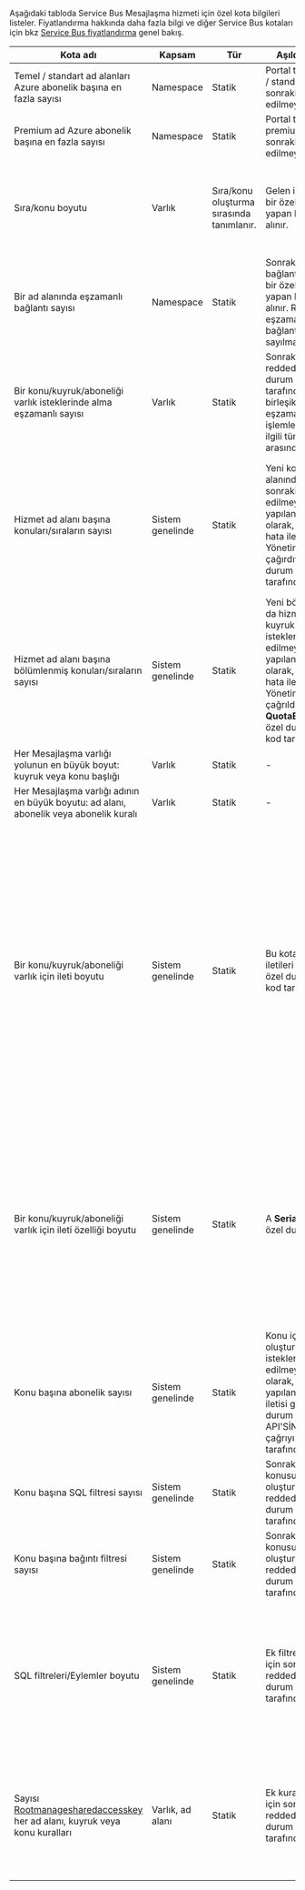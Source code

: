 Aşağıdaki tabloda Service Bus Mesajlaşma hizmeti için özel kota bilgileri listeler. Fiyatlandırma hakkında daha fazla bilgi ve diğer Service Bus kotaları için bkz [Service Bus fiyatlandırma](https://azure.microsoft.com/pricing/details/service-bus/) genel bakış.

| Kota adı | Kapsam | Tür | Aşıldığında davranışı | Değer |
| --- | --- | --- | --- | --- |
| Temel / standart ad alanları Azure abonelik başına en fazla sayısı |Namespace |Statik |Portal tarafından ek temel / standart ad alanları için sonraki istekleri kabul edilmeyecek. |100|
| Premium ad Azure abonelik başına en fazla sayısı |Namespace |Statik |Portal tarafından ek premium ad alanları için sonraki istekleri kabul edilmeyecek. |10 |
| Sıra/konu boyutu |Varlık |Sıra/konu oluşturma sırasında tanımlanır. |Gelen iletileri reddedilir ve bir özel durum çağrıyı yapan kod tarafından alınır. |1, 2, 3, 4 veya 5 GB.<br /><br />Varsa [bölümleme](../articles/service-bus-messaging/service-bus-partitioning.md) olduğundan, en büyük sıra/konu başlığı boyutu 80 GB etkindir. |
| Bir ad alanında eşzamanlı bağlantı sayısı |Namespace |Statik |Sonraki istekleri için ek bağlantıları reddedilir ve bir özel durum çağrıyı yapan kod tarafından alınır. REST işlemlerini eşzamanlı TCP bağlantılarını doğru sayılmaz. |NetMessaging: 1.000<br /><br />AMQP: 5.000 |
| Bir konu/kuyruk/aboneliği varlık isteklerinde alma eşzamanlı sayısı |Varlık |Statik |Sonraki alma isteği reddedilir ve bir özel durum çağrıyı yapan kod tarafından alınır. Bu kota birleşik uygulanır eşzamanlı sayısı alma işlemlerinin bir konuyla ilgili tüm abonelikleri arasında. |5,000 |
| Hizmet ad alanı başına konuları/sıraların sayısı |Sistem genelinde |Statik |Yeni konu ya da hizmet ad alanında kuyruk oluşturma sonraki istekleri kabul edilmeyecek. Aracılığıyla yapılandırdıysanız sonuç olarak, [Azure portal][Azure portal], bir hata iletisi oluşturulur. Yönetim API'si çağırdıysanız, bir özel durum çağrıyı yapan kod tarafından alınır. |10,000<br /><br />Konular artı hizmet ad alanı kuyruklarda toplam sayısı 10. 000'e eşit veya daha az olmalıdır.<br/>Tüm varlıklar bölümlenir gibi bu Premium için geçerli değildir. |
| Hizmet ad alanı başına bölümlenmiş konuları/sıraların sayısı |Sistem genelinde |Statik |Yeni bölümlenmiş konu ya da hizmet ad alanında kuyruk oluşturma sonraki istekleri kabul edilmeyecek. Aracılığıyla yapılandırdıysanız sonuç olarak, [Azure portal][Azure portal], bir hata iletisi oluşturulur. Yönetim API'si, çağrıldıklarında bir **QuotaExceededException** özel durum çağrıyı yapan kod tarafından alınan. |Temel ve standart katmanları - 100<br />[Premium](../articles/service-bus-messaging/service-bus-premium-messaging.md) -1.000 (her Mesajlaşma birimi)<br/><br />Ad alanı başına 10.000 varlık kota doğrultusunda her bölümlenmiş kuyruk veya konu sayar. |
| Her Mesajlaşma varlığı yolunun en büyük boyut: kuyruk veya konu başlığı |Varlık |Statik |- |260 karakter |
| Her Mesajlaşma varlığı adının en büyük boyutu: ad alanı, abonelik veya abonelik kuralı |Varlık |Statik |- |50 karakter |
| Bir konu/kuyruk/aboneliği varlık için ileti boyutu |Sistem genelinde |Statik |Bu kotalar aşan gelen iletileri reddedilir ve bir özel durum çağrıyı yapan kod tarafından alınır. |Maksimum ileti boyutu: 256KB ([standart katmanı](../articles/service-bus-messaging/service-bus-premium-messaging.md)) / 1MB ([Premium katmanı](../articles/service-bus-messaging/service-bus-premium-messaging.md)). <br /><br />**Not** sistem yükü nedeniyle, bu sınır genellikle biraz daha azdır.<br /><br />En fazla üstbilgi boyutu: 64KB<br /><br />Özellik paketi üstbilgi özelliklerinde sayısı: **bayt/int MaxValue**<br /><br />Özellik paketi özellik üst sınırı: açık bir sınırlama yoktur. En fazla üstbilgi boyutu sınırlıdır. |
| Bir konu/kuyruk/aboneliği varlık için ileti özelliği boyutu |Sistem genelinde |Statik |A **SerializationException** özel durum oluşturulur. |İleti boyutu üst sınırı özelliği her bir özellik için 32 K'dır. Tüm özellikleri toplam boyutu 64 K aşamaz. Bu, tüm üstbilgisinin geçerlidir [BrokeredMessage](/dotnet/api/microsoft.servicebus.messaging.brokeredmessage), her ikisi de olan kullanıcı özelliklerinin yanı sıra Sistem Özellikleri (gibi [SequenceNumber](/dotnet/api/microsoft.servicebus.messaging.brokeredmessage.sequencenumber), [etiket](/dotnet/api/microsoft.servicebus.messaging.brokeredmessage.label), [MessageID](/dotnet/api/microsoft.servicebus.messaging.brokeredmessage.messageid), vb.). |
| Konu başına abonelik sayısı |Sistem genelinde |Statik |Konu için ek abonelik oluşturmak için sonraki istekleri kabul edilmeyecek. Sonuç olarak, portal yapılandırdıysanız, bir hata iletisi gösterilir. Bir özel durum yönetimi API'SİNDEN çağırdıysanız çağrıyı yapan kod tarafından alınır. |2,000 |
| Konu başına SQL filtresi sayısı |Sistem genelinde |Statik |Sonraki istekleri konusunda ek filtreler oluşturulması için reddedilir ve bir özel durum çağrıyı yapan kod tarafından alınır. |2,000 |
| Konu başına bağıntı filtresi sayısı |Sistem genelinde |Statik |Sonraki istekleri konusunda ek filtreler oluşturulması için reddedilir ve bir özel durum çağrıyı yapan kod tarafından alınır. |100,000 |
| SQL filtreleri/Eylemler boyutu |Sistem genelinde |Statik |Ek filtreler oluşturulması için sonraki istekleri reddedilir ve bir özel durum çağrıyı yapan kod tarafından alınır. |Filtre koşulu dizenin en fazla uzunluğu: 1024 (1K).<br /><br />Kural eylemi dizenin en fazla uzunluğu: 1024 (1K).<br /><br />İfadeler kural eylemi başına en fazla: 32. |
| Sayısı [Rootmanagesharedaccesskey](/dotnet/api/microsoft.servicebus.messaging.sharedaccessauthorizationrule) her ad alanı, kuyruk veya konu kuralları |Varlık, ad alanı |Statik |Ek kuralları oluşturulması için sonraki istekleri reddedilir ve bir özel durum çağrıyı yapan kod tarafından alınır. |En fazla kural sayısı: 12. <br /><br /> Tüm Kuyruklar ve konular bu ad alanında bir hizmet veri yolu ad alanı üzerinde yapılandırılmış olan kurallar uygulanır. |

[Azure portal]: https://portal.azure.com